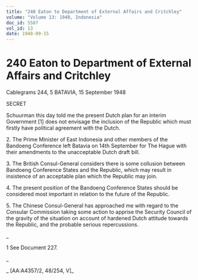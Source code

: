 ```yaml
---
title: "240 Eaton to Department of External Affairs and Critchley"
volume: "Volume 13: 1948, Indonesia"
doc_id: 5507
vol_id: 13
date: 1948-09-15
---
```


# 240 Eaton to Department of External Affairs and Critchley

Cablegrams 244, 5 BATAVIA, 15 September 1948

SECRET

Schuurman this day told me the present Dutch plan for an interim Government [1] does not envisage the inclusion of the Republic which must firstly have political agreement with the Dutch.

2\. The Prime Minister of East Indonesia and other members of the Bandoeng Conference left Batavia on 14th September for The Hague with their amendments to the unacceptable Dutch draft bill.

3\. The British Consul-General considers there is some collusion between Bandoeng Conference States and the Republic, which may result in insistence of an acceptable plan which the Republic may join.

4\. The present position of the Bandoeng Conference States should be considered most important in relation to the future of the Republic.

5\. The Chinese Consul-General has approached me with regard to the Consular Commission taking some action to apprise the Security Council of the gravity of the situation on account of hardened Dutch attitude towards the Republic, and the probable serious repercussions.

_

1 See Document 227.

_

_ [AA:A4357/2, 48/254, V]_
